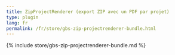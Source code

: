 ```yaml
---
title: ZipProjectRenderer (export ZIP avec un PDF par projet)
type: plugin
lang: fr
permalink: /fr/store/gbs-zip-projectrenderer-bundle.html
---
```


{% include store/gbs-zip-projectrenderer-bundle.md %}
